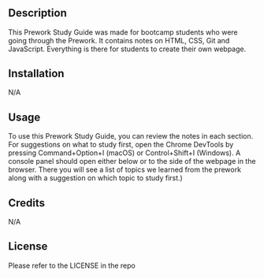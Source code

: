 # <Prework Study Guide Webpage>

## Description

This Prework Study Guide was made for bootcamp students who were going through the Prework. It contains notes on HTML, CSS, Git and JavaScript.
Everything is there for students to create their own webpage.


## Installation

N/A

## Usage

To use this Prework Study Guide, you can review the notes in each section. For suggestions on what to study first, open the Chrome DevTools by pressing Command+Option+I (macOS) or Control+Shift+I (Windows). A console panel should open either below or to the side of the webpage in the browser. There you will see a list of topics we learned from the prework along with a suggestion on which topic to study first.)

## Credits

N/A

## License

Please refer to the LICENSE in the repo

